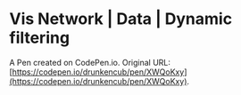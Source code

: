 # Vis Network | Data | Dynamic filtering

A Pen created on CodePen.io. Original URL: [https://codepen.io/drunkencub/pen/XWQoKxy](https://codepen.io/drunkencub/pen/XWQoKxy).

